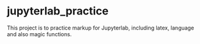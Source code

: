 # jupyterlab_practice

This project is to practice markup for Jupyterlab, including latex, language and also magic functions.
